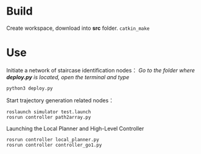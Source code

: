# Build
Create workspace, download into **src** folder.
`catkin_make`
# Use
Initiate a network of staircase identification nodes：
*Go to the folder where **deploy.py** is located, open the terminal and type*
```
python3 deploy.py
```
Start trajectory generation related nodes：
```
roslaunch simulator test.launch
rosrun controller path2array.py
```
Launching the Local Planner and High-Level Controller
```
rosrun controller local_planner.py
rosrun controller controller_go1.py
```



